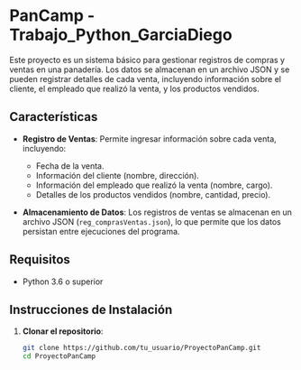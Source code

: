 # PanCamp - Trabajo_Python_GarciaDiego

Este proyecto es un sistema básico para gestionar registros de compras y ventas en una panadería. Los datos se almacenan en un archivo JSON y se pueden registrar detalles de cada venta, incluyendo información sobre el cliente, el empleado que realizó la venta, y los productos vendidos.

## Características

- **Registro de Ventas**: Permite ingresar información sobre cada venta, incluyendo:
  - Fecha de la venta.
  - Información del cliente (nombre, dirección).
  - Información del empleado que realizó la venta (nombre, cargo).
  - Detalles de los productos vendidos (nombre, cantidad, precio).

- **Almacenamiento de Datos**: Los registros de ventas se almacenan en un archivo JSON (`reg_comprasVentas.json`), lo que permite que los datos persistan entre ejecuciones del programa.

## Requisitos

- Python 3.6 o superior

## Instrucciones de Instalación

1. **Clonar el repositorio**:
   ```bash
   git clone https://github.com/tu_usuario/ProyectoPanCamp.git
   cd ProyectoPanCamp
